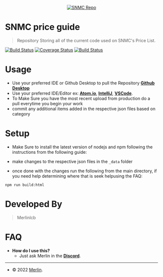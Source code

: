 <p align="center">
<a href="https://serverninja.xyz"><img src="https://icons.iconarchive.com/icons/chrisl21/minecraft/128/3D-Mycelium-icon.png" title="SNMC Repo/Configs" alt="SNMC Repo"></a>
</p>

# SNMC price guide

> Repository Storing all of the current code used on SNMC's Price List.

[![Build Status](http://img.shields.io/travis/badges/badgerbadgerbadger.svg?style=flat-square)](https://discord.serverninja.xyz/) [![Coverage Status](http://img.shields.io/coveralls/badges/badgerbadgerbadger.svg?style=flat-square)](https://discord.serverninja.xyz/)
[![Build Status](https://img.shields.io/badge/SNMC-Live-blueviolet)](https://discord.serverninja.xyz/)

# Usage

- Use your preferred IDE or Github Desktop to pull the Repository <a href="https://desktop.github.com/" target="_blank">**Github Desktop**</a>
- Use your preferred IDE/Editor ex: <a href="https://atom.io/" target="_blank">**Atom.io**</a>, <a href="https://www.jetbrains.com/idea/" target="_blank">**IntelliJ**</a>, <a href="https://code.visualstudio.com/" target="_blank">**VSCode**</a>.
- To Make Sure you have the most recent upload from production do a pull everytime you begin your work
- commit any additional items added in the respective json files based on category

# Setup

- Make Sure to install the latest version of nodejs and npm following the instructions from the following guide:

- make changes to the respective json files in the `_data` folder

- once done with the changes run the following from the main directory, if you need help determining where that is seek helpusing the FAQ:

```shell
npm run build:html
```

# Developed By

> Merlinlcb

# FAQ

- **How do I use this?**
  - Just ask Merlin in the <a href="https://discord.serverninja.xyz/" target="_blank">**Discord**</a>.

---

- © 2022 <a href="https://merlinlcb.com" target="_blank"> Merlin</a>.
